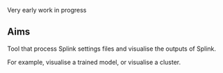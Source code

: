 Very early work in progress

## Aims

Tool that process Splink settings files and visualise the outputs of Splink.

For example, visualise a trained model, or visualise a cluster.
